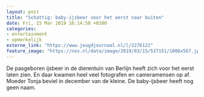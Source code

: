 ```yaml
---
layout: post
title: "Schattig: baby-ijsbeer voor het eerst naar buiten"
date: Fri, 15 Mar 2019 16:14:58 +0100
categories: 
- entertainment 
- opmerkelijk 
externe_link: "https://www.jeugdjournaal.nl/l/2276122"
feature_image: "https://nos.nl/data/image/2019/03/15/537151/1008x567.jpg"
---
```


<p>De pasgeboren ijsbeer in de dierentuin van Berlijn heeft zich voor het eerst laten zien. En daar kwamen heel veel fotografen en cameramensen op af. Moeder Tonja beviel in december van de kleine. De baby-ijsbeer heeft nog geen naam.</p>
